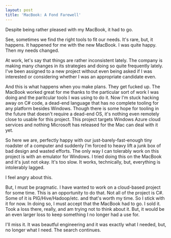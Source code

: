 ```yaml
---
layout: post
title: 'MacBook: A Fond Farewell'
---
```

Despite being rather pleased with my MacBook, it had to go.

See, sometimes we find the right tools to fit our needs. It's rare, but, it happens. It happened for me with the new MacBook. I was quite happy. Then my needs changed.

At work, let's say that things are rather inconsistent lately. The company is making many changes in its strategies and doing so quite frequently lately. I've been assigned to a new project without even being asked if I was interested or considering whether I was an appropriate candidate even.

And this is what happens when you make plans. They get fucked up. The MacBook worked great for me thanks to the particular sort of work I was doing and the paritcular tools I was using to do it. Now I'm stuck hacking away on C# code, a dead-end language that has no complete tooling for any platform besides Windows. Though there is some hope for tooling in the future that doesn't require a dead-end OS, it's nothing even remotely close to usable for this project. This project targets Windows Azure cloud services and nothing Microsoft has released for the Mac can deal with it yet.

So here we are, perfectly happy with our just-barely-fast-enough tiny roadster of a computer and suddenly I'm forced to heavy lift a junk box of bad design and wasted efforts. The only way I can tolerably work on this project is with an emulator for Windows. I tried doing this on the MacBook and it's just not okay. It's too slow. It works, technically, but, everything is intolerably lagged.

I feel angry about this.

But, I must be pragmatic. I have wanted to work on a cloud-based project for some time. This is an opportunity to do that. Not all of the project is C#. Some of it is PIG/Hive/Hadoop/etc. and that's worth my time. So I stick with it for now. In doing so, I must accept that the MacBook had to go. I sold it. Took a loss there, really, and am trying not to think about it. But, it would be an even larger loss to keep something I no longer had a use for.

I'll miss it. It was beautful engineering and it was exactly what I needed, but, no longer what I need. The search continues.
